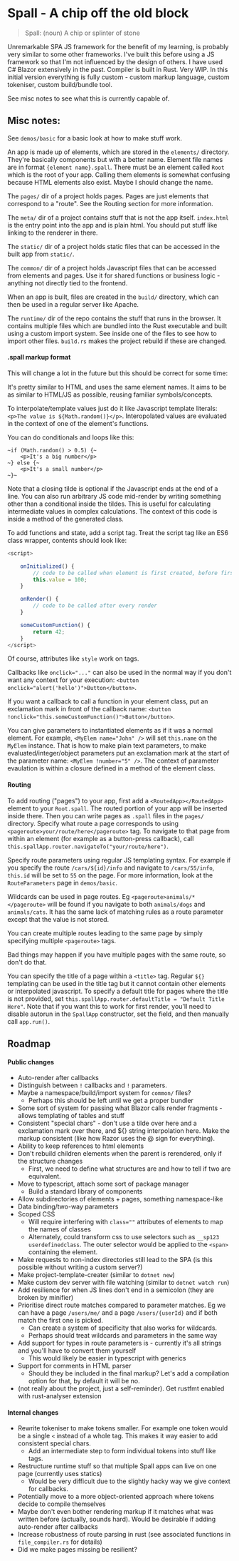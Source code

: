 # Spall - A chip off the old block

> Spall: (noun) A chip or splinter of stone

Unremarkable SPA JS framework for the benefit of my learning, is probably very similar to some other frameworks. I've built this before using a JS framework so that I'm not influenced by the design of others. I have used C# Blazor extensively in the past. Compiler is built in Rust. Very WIP. In this initial version everything is fully custom - custom markup language, custom tokeniser, custom build/bundle tool.

See misc notes to see what this is currently capable of.

## Misc notes:

See `demos/basic` for a basic look at how to make stuff work.

An app is made up of elements, which are stored in the `elements/` directory. They're basically components but with a better name. Element file names are in format `{element name}.spall`. There must be an element called `Root` which is the root of your app. Calling them elements is somewhat confusing because HTML elements also exist. Maybe I should change the name.

The `pages/` dir of a project holds pages. Pages are just elements that correspond to a "route". See the Routing section for more information.

The `meta/` dir of a project contains stuff that is not the app itself. `index.html` is the entry point into the app and is plain html. You should put stuff like linking to the renderer in there.

The `static/` dir of a project holds static files that can be accessed in the built app from `static/`.

The `common/` dir of a project holds Javascript files that can be accessed from elements and pages. Use it for shared functions or business logic - anything not directly tied to the frontend.

When an app is built, files are created in the `build/` directory, which can then be used in a regular server like Apache.

The `runtime/` dir of the repo contains the stuff that runs in the browser. It contains multiple files which are bundled into the Rust executable and built using a custom import system. See inside one of the files to see how to import other files. `build.rs` makes the project rebuild if these are changed.

#### .spall markup format

This will change a lot in the future but this should be correct for some time:

It's pretty similar to HTML and uses the same element names. It aims to be as similar to HTML/JS as possible, reusing familiar symbols/concepts.

To interpolate/template values just do it like Javascript template literals: `<p>The value is ${Math.random()}</p>`. Interopolated values are evaluated in the context of one of the element's functions.

You can do conditionals and loops like this:
```
~if (Math.random() > 0.5) {~
    <p>It's a big number</p>
~} else {~
    <p>It's a small number</p>
~}~
```
Note that a closing tilde is optional if the Javascript ends at the end of a line. You can also run arbitrary JS code mid-render by writing something other than a conditional inside the tildes. This is useful for calculating intermediate values in complex calculations. The context of this code is inside a method of the generated class.

To add functions and state, add a script tag. Treat the script tag like an ES6 class wrapper, contents should look like:
```javascript
<script>

    onInitialized() {
        // code to be called when element is first created, before first render
        this.value = 100;
    }

    onRender() {
        // code to be called after every render
    }

    someCustomFunction() {
        return 42;
    }
</script>
```

Of course, attributes like `style` work on tags.

Callbacks like `onclick="..."` can also be used in the normal way if you don't want any context for your execution: `<button onclick="alert('hello')">Button</button>`.

If you want a callback to call a function in your element class, put an exclamation mark in front of the callback name: `<button !onclick="this.someCustomFunction()">Button</button>`.

You can give parameters to instantiated elements as if it was a normal element. For example, `<MyElem name="John" />` will set `this.name` on the `MyElem` instance. That is how to make plain text parameters, to make evaluated/integer/object parameters put an exclamation mark at the start of the parameter name: `<MyElem !number="5" />`. The context of parameter evaulation is within a closure defined in a method of the element class.

#### Routing

To add routing ("pages") to your app, first add a `<RoutedApp></RoutedApp>` element to your `Root.spall`. The routed portion of your app will be inserted inside there. Then you can write pages as `.spall` files in the `pages/` directory. Specify what route a page corresponds to using `<pageroute>your/route/here</pageroute>` tag. To navigate to that page from within an element (for example as a button-press callback), call `this.spallApp.router.navigateTo("your/route/here")`.

Specify route parameters using regular JS templating syntax. For example if you specify the route `/cars/${id}/info` and navigate to `/cars/55/info`, `this.id` will be set to `55` on the page. For more information, look at the `RouteParameters` page in `demos/basic`.

Wildcards can be used in page routes. Eg `<pageroute>animals/*</pageroute>` will be found if you navigate to both `animals/dogs` and `animals/cats`. It has the same lack of matching rules as a route parameter except that the value is not stored.

You can create multiple routes leading to the same page by simply specifying multiple `<pageroute>` tags.

Bad things may happen if you have multiple pages with the same route, so don't do that.

You can specify the title of a page within a `<title>` tag. Regular `${}` templating can be used in the title tag but it cannot contain other elements or interpolated javascript. To specify a default title for pages where the title is not provided, set `this.spallApp.router.defaultTitle = "Default Title Here"`. Note that if you want this to work for first render, you'll need to disable autorun in the `SpallApp` constructor, set the field, and then manually call `app.run()`.

## Roadmap

#### Public changes

- Auto-render after callbacks
- Distinguish between `!` callbacks and `!` parameters. 
- Maybe a namespace/build/import system for `common/` files?
    - Perhaps this should be left until we get a proper bundler
- Some sort of system for passing what Blazor calls render fragments - allows templating of tables and stuff
- Consistent "special chars" - don't use a tilde over here and a exclamation mark over there, and ${} string interpolation here. Make the markup consistent (like how Razor uses the @ sign for everything).
- Ability to keep references to html elements
- Don't rebuild children elements when the parent is rerendered, only if the structure changes
    - First, we need to define what structures are and how to tell if two are equivalent.
- Move to typescript, attach some sort of package manager
    - Build a standard library of components
- Allow subdirectories of elements + pages, something namespace-like
- Data binding/two-way parameters
- Scoped CSS
    - Will require interfering with `class=""` attributes of elements to map the names of classes
    - Alternately, could transform css to use selectors such as `__sp123 userdefinedclass`. The outer selector would be applied to the `<span>` containing the element.
- Make requests to non-index directories still lead to the SPA (is this possible without writing a custom server?)
- Make project-template-creater (similar to `dotnet new`)
- Make custom dev server with file watching (similar to `dotnet watch run`)
- Add resilience for when JS lines don't end in a semicolon (they are broken by minifier)
- Prioritise direct route matches compared to parameter matches. Eg we can have a page `/users/me/` and a page `/users/{userId}` and if both match the first one is picked.
    - Can create a system of specificity that also works for wildcards.
    - Perhaps should treat wildcards and parameters in the same way
- Add support for types in route parameters is - currently it's all strings and you'll have to convert them yourself
    - This would likely be easier in typescript with generics
- Support for comments in HTML parser
    - Should they be included in the final markup? Let's add a compilation option for that, by default it will be no.
- (not really about the project, just a self-reminder). Get rustfmt enabled with rust-analyser extension

#### Internal changes

- Rewrite tokeniser to make tokens smaller. For example one token would be a single `<` instead of a whole tag. This makes it way easier to add consistent special chars.
    - Add an intermediate step to form individual tokens into stuff like tags.
- Restructure runtime stuff so that multiple Spall apps can live on one page (currently uses statics)
    - Would be very difficult due to the slightly hacky way we give context for callbacks.
- Potentially move to a more object-oriented approach where tokens decide to compile themselves
- Maybe don't even bother rendering markup if it matches what was written before (actually, sounds hard). Would be desirable if adding auto-render after callbacks 
- Increase robustness of route parsing in rust (see associated functions in `file_compiler.rs` for details)
- Did we make pages missing be resilient?
